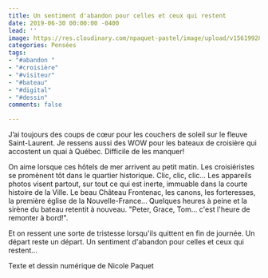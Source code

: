 ```yaml
---
title: Un sentiment d'abandon pour celles et ceux qui restent
date: 2019-06-30 00:00:00 -0400
lead: ''
image: https://res.cloudinary.com/npaquet-pastel/image/upload/v1561992852/Un%20sentiment%20d%27abandon%2C%20acrylique.jpg
categories: Pensées
tags:
- "#abandon "
- "#croisière"
- "#visiteur"
- "#bateau"
- "#digital"
- "#dessin"
comments: false

---
```

J’ai toujours des coups de cœur pour les couchers de soleil sur le fleuve Saint-Laurent. Je ressens aussi des WOW pour les bateaux de croisière qui accostent un quai à Québec. Difficile de les manquer!

On aime lorsque ces hôtels de mer arrivent au petit matin. Les croisiéristes se promènent tôt dans le quartier historique. Clic, clic, clic... Les appareils photos visent partout, sur tout ce qui est inerte, immuable dans la courte histoire de la Ville. Le beau Château Frontenac, les canons, les forteresses, la première église de la Nouvelle-France... Quelques heures à peine et la sirène du bateau retentit à nouveau. "Peter, Grace, Tom... c'est l'heure de remonter à bord!".

Et on ressent une sorte de tristesse lorsqu'ils quittent en fin de journée. Un départ reste un départ. Un sentiment d'abandon pour celles et ceux qui restent...

Texte et dessin numérique de Nicole Paquet